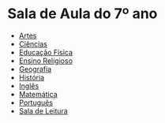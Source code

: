 # Sala de Aula do 7º ano

- [Artes]()
- [Ciências]()
- [Educação Física]()
- [Ensino Religioso]()
- [Geografia]()
- [História]()
- [Inglês]()
- [Matemática]()
- [Português]()
- [Sala de Leitura]()
